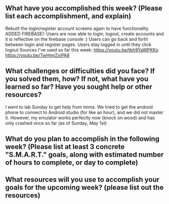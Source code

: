 ## What have you accomplished this week? (Please list each accomplishment, and explain)
Rebuilt the login/register account screens again to have functionality. 
ADDED FIREBASE!:
Users are now able to login, logout, create accounts and it is reflective on the firebase console :) 
Users can go back and forth between login and register pages. 
Users stay logged in until they click logout
Sources I've used so far this week:
https://youtu.be/tbh9YaWPKKs
https://youtu.be/TwHmrZxiPA8

## What challenges or difficulties did you face? If you solved them, how? If not, what have you learned so far? Have you sought help or other resources?
I went to lab Sunday to get help from Imma. We tried to get the android phone to connect to Android studio (for like an hour), and we did not master it. However, my emulator works perfectly now (knock on wood) and has only crashed once so far (as of Sunday, May 1st)

## What do you plan to accomplish in the following week? (Please list at least 3 concrete "S.M.A.R.T." goals, along with estimated number of hours to complete, or day to complete)


## What resources will you use to accomplish your goals for the upcoming week? (please list out the resources)
